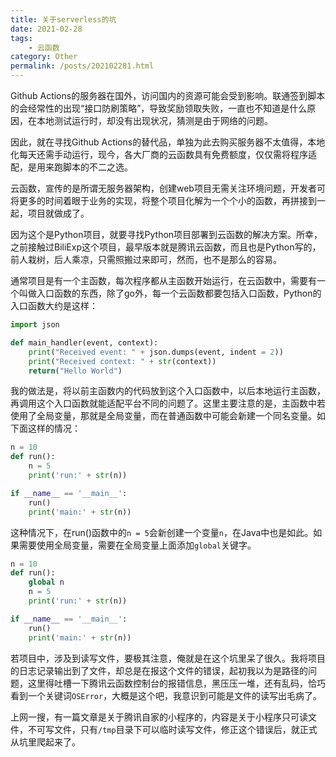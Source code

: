 ```yaml
---
title: 关于serverless的坑
date: 2021-02-28
tags: 
    - 云函数
category: Other
permalink: /posts/202102281.html
---
```


Github Actions的服务器在国外，访问国内的资源可能会受到影响。联通签到脚本的会经常性的出现“接口防刷策略”，导致奖励领取失败，一直也不知道是什么原因，在本地测试运行时，却没有出现状况，猜测是由于网络的问题。

因此，就在寻找Github Actions的替代品，单独为此去购买服务器不太值得，本地化每天还需手动运行，现今，各大厂商的云函数具有免费额度，仅仅需将程序适配，是用来跑脚本的不二之选。

云函数，宣传的是所谓无服务器架构，创建web项目无需关注环境问题，开发者可将更多的时间着眼于业务的实现，将整个项目化解为一个个小的函数，再拼接到一起，项目就做成了。

因为这个是Python项目，就要寻找Python项目部署到云函数的解决方案。所幸，之前接触过BiliExp这个项目，最早版本就是腾讯云函数，而且也是Python写的，前人栽树，后人乘凉，只需照搬过来即可，然而，也不是那么的容易。

通常项目是有一个主函数，每次程序都从主函数开始运行，在云函数中，需要有一个叫做入口函数的东西，除了go外，每一个云函数都要包括入口函数，Python的入口函数大约是这样：

```python
import json

def main_handler(event, context):
    print("Received event: " + json.dumps(event, indent = 2)) 
    print("Received context: " + str(context))
    return("Hello World")
```

我的做法是，将以前主函数内的代码放到这个入口函数中，以后本地运行主函数，再调用这个入口函数就能适配平台不同的问题了。这里主要注意的是，主函数中若使用了全局变量，那就是全局变量，而在普通函数中可能会新建一个同名变量。如下面这样的情况：

```python
n = 10
def run():
    n = 5
    print('run:' + str(n))

if __name__ == '__main__':
    run()
    print('main:' + str(n))
```

这种情况下，在run()函数中的`n = 5`会新创建一个变量`n`，在Java中也是如此。如果需要使用全局变量，需要在全局变量上面添加`global`关键字。

```python
n = 10
def run():
    global n
    n = 5
    print('run:' + str(n))

if __name__ == '__main__':
    run()
    print('main:' + str(n))
```

若项目中，涉及到读写文件，要极其注意，俺就是在这个坑里呆了很久。我将项目的日志记录输出到了文件，却总是在报这个文件的错误，起初我以为是路径的问题，这里得吐槽一下腾讯云函数控制台的报错信息，黑压压一堆，还有乱码，恰巧看到一个关键词`OSError`，大概是这个吧，我意识到可能是文件的读写出毛病了。

上网一搜，有一篇文章是关于腾讯自家的小程序的，内容是关于小程序只可读文件，不可写文件，只有`/tmp`目录下可以临时读写文件，修正这个错误后，就正式从坑里爬起来了。
